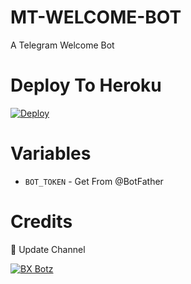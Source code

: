 # MT-WELCOME-BOT

A Telegram Welcome Bot

# Deploy To Heroku

[![Deploy](https://www.herokucdn.com/deploy/button.svg)](https://heroku.com/deploy?template=https://github.com/BXBots/MT-WELCOME-BOT)

# Variables
- `BOT_TOKEN` - Get From @BotFather

# Credits

🤖 Update Channel

[![BX Botz](https://www.telegram.com/deploy/button.svg)](https://heroku.com/deploy?template=https://github.com/BXBots/MT-WELCOME-BOT)
